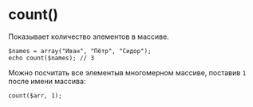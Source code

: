 # count()
Показывает количество элементов в массиве.

    $names = array("Иван", "Пётр", "Сидор");
    echo count($names); // 3

Можно посчитать все элементыв многомерном массиве, поставив `1` после имени массива:

    count($arr, 1);
